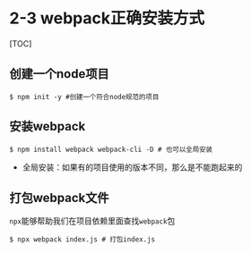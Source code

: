 # 2-3 webpack正确安装方式

[TOC]

## 创建一个node项目

```shell
$ npm init -y #创建一个符合node规范的项目
```

## 安装webpack

```shell
$ npm install webpack webpack-cli -D # 也可以全局安装
```

- 全局安装：如果有的项目使用的版本不同，那么是不能跑起来的

## 打包webpack文件

`npx`能够帮助我们在项目依赖里面查找`webpack`包

```shell
$ npx webpack index.js # 打包index.js
```

